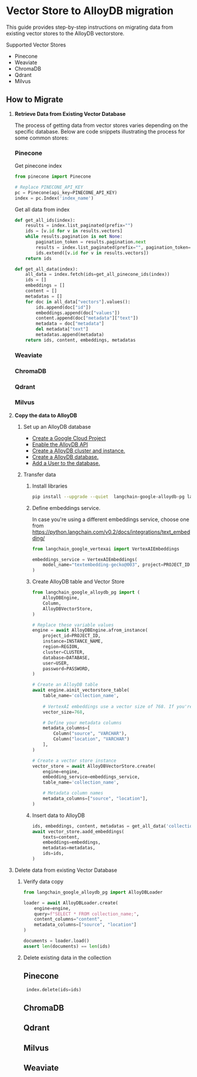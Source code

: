 # Vector Store to AlloyDB migration

This guide provides step-by-step instructions on migrating data from existing vector stores to the AlloyDB vectorstore.

Supported Vector Stores

- Pinecone
- Weaviate
- ChromaDB
- Qdrant
- Milvus

## How to Migrate

1. **Retrieve Data from Existing Vector Database**

    The process of getting data from vector stores varies depending on the specific database. Below are code snippets illustrating the process for some common stores:


    ### Pinecone

    Get pinecone index

    ```python
    from pinecone import Pinecone

    # Replace PINECONE_API_KEY
    pc = Pinecone(api_key=PINECONE_API_KEY)
    index = pc.Index('index_name')
    ```

    Get all data from index

    ```python
    def get_all_ids(index):
        results = index.list_paginated(prefix="")
        ids = [v.id for v in results.vectors]
        while results.pagination is not None:
            pagination_token = results.pagination.next
            results = index.list_paginated(prefix="", pagination_token=pagination_token)
            ids.extend([v.id for v in results.vectors])
        return ids

    def get_all_data(index):
        all_data = index.fetch(ids=get_all_pinecone_ids(index))
        ids = []
        embeddings = []
        content = []
        metadatas = []
        for doc in all_data["vectors"].values():
            ids.append(doc["id"])
            embeddings.append(doc["values"])
            content.append(doc["metadata"]["text"])
            metadata = doc["metadata"]
            del metadata["text"]
            metadatas.append(metadata)
        return ids, content, embeddings, metadatas
    ```

   ### Weaviate

   ### ChromaDB

   ### Qdrant

   ### Milvus

2. **Copy the data to AlloyDB**
    1. Set up an AlloyDB database
        - [Create a Google Cloud Project](https://developers.google.com/workspace/guides/create-project)
        - [Enable the AlloyDB API](https://console.cloud.google.com/flows/enableapi?apiid=alloydb.googleapis.com)
        - [Create a AlloyDB cluster and instance.](https://cloud.google.com/alloydb/docs/cluster-create)
        - [Create a AlloyDB database.](https://cloud.google.com/alloydb/docs/quickstart/create-and-connect)
        - [Add a User to the database.](https://cloud.google.com/alloydb/docs/database-users/about)
    2. Transfer data

        1. Install libraries

            ```bash
            pip install --upgrade --quiet  langchain-google-alloydb-pg langchain-google-vertexai
            ```

        2. Define embeddings service. 

            In case you're using a different embeddings service, choose one from <https://python.langchain.com/v0.2/docs/integrations/text_embedding/>

            ```python
            from langchain_google_vertexai import VertexAIEmbeddings

            embeddings_service = VertexAIEmbeddings(
                model_name="textembedding-gecko@003", project=PROJECT_ID
            )
            ```

        3. Create AlloyDB table and Vector Store

            ```python
            from langchain_google_alloydb_pg import (
                AlloyDBEngine,
                Column,
                AlloyDBVectorStore,
            )

            # Replace these variable values
            engine = await AlloyDBEngine.afrom_instance(
                project_id=PROJECT_ID,
                instance=INSTANCE_NAME,
                region=REGION,
                cluster=CLUSTER,
                database=DATABASE,
                user=USER,
                password=PASSWORD,
            )

            # Create an AlloyDB table
            await engine.ainit_vectorstore_table(
                table_name='collection_name', 
                
                # VertexAI embeddings use a vector size of 768. If you're choosing another vector embeddings service, choose their corresponding vector size
                vector_size=768,

                # Define your metadata columns
                metadata_columns=[
                    Column("source", "VARCHAR"), 
                    Column("location", "VARCHAR")
                ],
            )

            # Create a vector store instance
            vector_store = await AlloyDBVectorStore.create(
                engine=engine,
                embedding_service=embeddings_service,
                table_name='collection_name',

                # Metadata column names
                metadata_columns=["source", "location"],
            )
            ```

        4. Insert data to AlloyDB

            ```python
            ids, embeddings, content, metadatas = get_all_data('collection_name')
            await vector_store.aadd_embeddings(
                texts=content,
                embeddings=embeddings,
                metadatas=metadatas,
                ids=ids,
            )
            ```

3. Delete data from existing Vector Database
    1. Verify data copy

        ```python
        from langchain_google_alloydb_pg import AlloyDBLoader

        loader = await AlloyDBLoader.create(
            engine=engine,
            query=f"SELECT * FROM collection_name;",
            content_columns="content",
            metadata_columns=["source", "location"]
        )
        
        documents = loader.load()
        assert len(documents) == len(ids)
        ```

    2. Delete existing data in the collection
        ## Pinecone
       ```python
        index.delete(ids=ids)
       ```

       ## ChromaDB

       ## Qdrant

       ## Milvus

       ## Weaviate